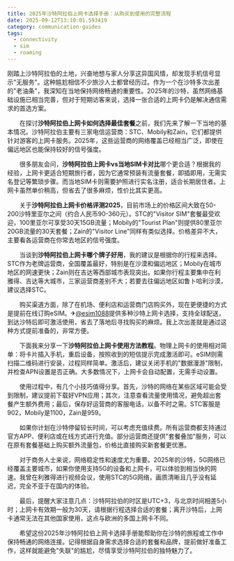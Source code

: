 ```yaml
---
title: 2025年沙特阿拉伯上网卡选择手册：从购买到使用的完整流程
date: 2025-09-12T13:10:01.593419
category: communication-guides
tags:
  - connectivity
  - sim
  - roaming
---
```


刚踏上沙特阿拉伯的土地，兴奋地想与家人分享这异国风情，却发现手机信号显示"无服务"。这种尴尬相信不少旅沙人士都曾经历过。作为一个在沙特多次出差的"老油条"，我深知在当地保持网络畅通的重要性。2025年的沙特，虽然网络基础设施已相当完善，但对于短期访客来说，选择一张合适的上网卡仍是解决通信需求的首选方案。

　　在探讨**沙特阿拉伯上网卡如何选择最佳套餐**之前，我们先来了解一下当地的基本情况。沙特阿拉伯主要有三家电信运营商：STC、Mobily和Zain，它们都提供针对游客的上网卡服务。2025年，这些运营商的网络覆盖已经相当广泛，即使在偏远地区也能保持较好的信号强度。

　　很多朋友会问，**沙特阿拉伯上网卡vs当地SIM卡对比**哪个更合适？根据我的经验，上网卡更适合短期旅行者，因为它通常预装有流量套餐，即插即用，无需实名登记等繁琐步骤。而当地SIM卡则需要护照进行实名注册，适合长期居住者。上网卡虽然单价稍高，但省去了很多麻烦，性价比其实更高。

　　关于**沙特阿拉伯上网卡价格评测2025**，目前市场上的价格区间大致在50-200沙特里亚尔之间（约合人民币90-360元）。STC的"Visitor SIM"套餐最受欢迎，100里亚尔可享受30天15GB流量；Mobily的"Tourist Plan"则提供80里亚尔20GB流量的30天套餐；Zain的"Visitor Line"同样有类似选择。价格差异不大，主要看各运营商在你常去地区的信号强度。

　　当谈到**沙特阿拉伯上网卡哪个牌子好用**，我的建议是根据你的行程来选择。STC作为老牌运营商，全国覆盖最好，特别是在沙漠和偏远地区；Mobily在城市地区的网速更快；Zain则在吉达等西部城市表现突出。如果你行程主要集中在利雅得、吉达等大城市，三家运营商差别不大；若要去往偏远地区如鲁卜哈利沙漠，建议选择STC。

　　购买渠道方面，除了在机场、便利店和运营商门店购买外，现在更便捷的方式是提前在线订购eSIM。✈[@esim1088](https://t.me/s/esim1088)提供多种沙特上网卡选择，支持全球配送，到达沙特后即可激活使用，省去了落地后寻找购买的麻烦。我上次出差就是通过这种方式提前准备的，非常方便。

　　下面我来分享一下**沙特阿拉伯上网卡使用方法教程**。物理上网卡的使用相对简单：将卡片插入手机，重启设备，按照收到的短信提示完成激活即可。eSIM则需扫描二维码进行安装，过程同样简单。激活后，建议关闭手机的"数据漫游"限制，并检查APN设置是否正确。大多数情况下，上网卡会自动配置，无需手动设置。

　　使用过程中，有几个小技巧值得分享。首先，沙特的网络在某些区域可能会受到限制，建议提前下载好VPN应用；其次，注意查看流量使用情况，避免超出套餐产生额外费用；最后，保存好运营商的客服电话，以备不时之需。STC客服是902，Mobily是1100，Zain是959。

　　如果你计划在沙特停留较长时间，可以考虑充值续费。所有运营商都支持通过官方APP、便利店或在线方式进行充值。部分运营商还提供"套餐叠加"服务，可以在原有套餐基础上购买额外流量包，价格比直接购买新套餐更优惠。

　　对于商务人士来说，网络稳定性和速度尤为重要。2025年的沙特，5G网络已经覆盖主要城市，如果你使用支持5G的设备和上网卡，可以体验到相当快的网速。我曾在利雅得进行视频会议，使用STC的5G网络，画质清晰且几乎没有延迟，完全不亚于在国内的体验。

　　最后，提醒大家注意几点：沙特阿拉伯的时区是UTC+3，与北京时间相差5小时；上网卡有效期一般为30天，请根据行程选择合适的套餐；离开沙特后，上网卡通常无法在其他国家使用，这点与欧洲的多国上网卡不同。

　　希望这份2025年沙特阿拉伯上网卡选择手册能帮助你在沙特的旅程或工作中保持畅通的网络连接。记得根据自身需求选择合适的套餐和品牌，提前做好准备工作，这样就能避免"失联"的尴尬，尽情享受沙特阿拉伯的独特魅力了。